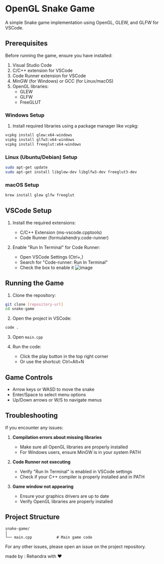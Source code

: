 # OpenGL Snake Game

A simple Snake game implementation using OpenGL, GLEW, and GLFW for VSCode.

## Prerequisites

Before running the game, ensure you have installed:
1. Visual Studio Code
2. C/C++ extension for VSCode
3. Code Runner extension for VSCode
4. MinGW (for Windows) or GCC (for Linux/macOS)
5. OpenGL libraries:
   - GLEW
   - GLFW
   - FreeGLUT

### Windows Setup
1. Install required libraries using a package manager like vcpkg:
```bash
vcpkg install glew:x64-windows
vcpkg install glfw3:x64-windows
vcpkg install freeglut:x64-windows
```

### Linux (Ubuntu/Debian) Setup
```bash
sudo apt-get update
sudo apt-get install libglew-dev libglfw3-dev freeglut3-dev
```

### macOS Setup
```bash
brew install glew glfw freeglut
```

## VSCode Setup

1. Install the required extensions:
   - C/C++ Extension (ms-vscode.cpptools)
   - Code Runner (formulahendry.code-runner)

2. Enable "Run In Terminal" for Code Runner:
   - Open VSCode Settings (Ctrl+,)
   - Search for "Code-runner: Run In Terminal"
   - Check the box to enable it
   ![image](https://github.com/user-attachments/assets/dfbe8eb3-8f98-485b-ace0-673fec8eca1a)


## Running the Game

1. Clone the repository:
```bash
git clone [repository-url]
cd snake-game
```

2. Open the project in VSCode:
```bash
code .
```

3. Open `main.cpp`

4. Run the code:
   - Click the play button in the top right corner
   - Or use the shortcut: Ctrl+Alt+N

## Game Controls
- Arrow keys or WASD to move the snake
- Enter/Space to select menu options
- Up/Down arrows or W/S to navigate menus

## Troubleshooting

If you encounter any issues:

1. **Compilation errors about missing libraries**
   - Make sure all OpenGL libraries are properly installed
   - For Windows users, ensure MinGW is in your system PATH

2. **Code Runner not executing**
   - Verify "Run In Terminal" is enabled in VSCode settings
   - Check if your C++ compiler is properly installed and in PATH

3. **Game window not appearing**
   - Ensure your graphics drivers are up to date
   - Verify OpenGL libraries are properly installed

## Project Structure
```
snake-game/
│
└── main.cpp           # Main game code
```

For any other issues, please open an issue on the project repository.


made by : Rehandra with ❤️
